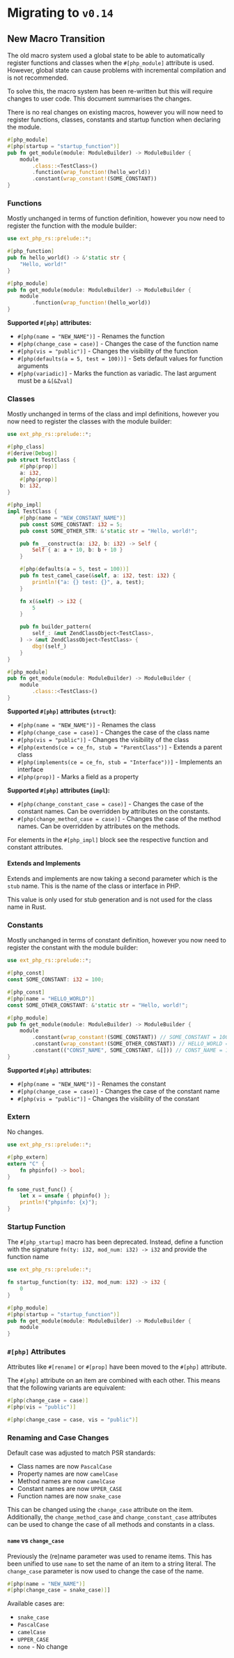 # Migrating to `v0.14`

## New Macro Transition

The old macro system used a global state to be able to automatically register
functions and classes when the `#[php_module]` attribute is used. However,
global state can cause problems with incremental compilation and is not
recommended.

To solve this, the macro system has been re-written but this will require
changes to user code. This document summarises the changes.

There is no real changes on existing macros, however you will now need to
register functions, classes, constants and startup function when declaring
the module.

```rs
#[php_module]
#[php(startup = "startup_function")]
pub fn get_module(module: ModuleBuilder) -> ModuleBuilder {
    module
        .class::<TestClass>()
        .function(wrap_function!(hello_world))
        .constant(wrap_constant!(SOME_CONSTANT))
}
```

### Functions

Mostly unchanged in terms of function definition, however you now need to
register the function with the module builder:

```rs
use ext_php_rs::prelude::*;

#[php_function]
pub fn hello_world() -> &'static str {
    "Hello, world!"
}

#[php_module]
pub fn get_module(module: ModuleBuilder) -> ModuleBuilder {
    module
        .function(wrap_function!(hello_world))
}
```

**Supported `#[php]` attributes:**
- `#[php(name = "NEW_NAME")]` - Renames the function
- `#[php(change_case = case)]` - Changes the case of the function name
- `#[php(vis = "public")]` - Changes the visibility of the function
- `#[php(defaults(a = 5, test = 100))]` - Sets default values for function arguments
- `#[php(variadic)]` - Marks the function as variadic. The last argument must be a `&[&Zval]`

### Classes

Mostly unchanged in terms of the class and impl definitions, however you now
need to register the classes with the module builder:

```rs
use ext_php_rs::prelude::*;

#[php_class]
#[derive(Debug)]
pub struct TestClass {
    #[php(prop)]
    a: i32,
    #[php(prop)]
    b: i32,
}

#[php_impl]
impl TestClass {
    #[php(name = "NEW_CONSTANT_NAME")]
    pub const SOME_CONSTANT: i32 = 5;
    pub const SOME_OTHER_STR: &'static str = "Hello, world!";

    pub fn __construct(a: i32, b: i32) -> Self {
        Self { a: a + 10, b: b + 10 }
    }

    #[php(defaults(a = 5, test = 100))]
    pub fn test_camel_case(&self, a: i32, test: i32) {
        println!("a: {} test: {}", a, test);
    }

    fn x(&self) -> i32 {
        5
    }

    pub fn builder_pattern(
        self_: &mut ZendClassObject<TestClass>,
    ) -> &mut ZendClassObject<TestClass> {
        dbg!(self_)
    }
}

#[php_module]
pub fn get_module(module: ModuleBuilder) -> ModuleBuilder {
    module
        .class::<TestClass>()
}
```

**Supported `#[php]` attributes (`struct`):**
- `#[php(name = "NEW_NAME")]` - Renames the class
- `#[php(change_case = case)]` - Changes the case of the class name
- `#[php(vis = "public")]` - Changes the visibility of the class
- `#[php(extends(ce = ce_fn, stub = "ParentClass")]` - Extends a parent class
- `#[php(implements(ce = ce_fn, stub = "Interface"))]` - Implements an interface
- `#[php(prop)]` - Marks a field as a property

**Supported `#[php]` attributes (`impl`):**
- `#[php(change_constant_case = case)]` - Changes the case of the constant names. Can be overridden by attributes on the constants.
- `#[php(change_method_case = case)]` - Changes the case of the method names. Can be overridden by attributes on the methods.

For elements in the `#[php_impl]` block see the respective function and constant attributes.

#### Extends and Implements

Extends and implements are now taking a second parameter which is the
`stub` name. This is the name of the class or interface in PHP.

This value is only used for stub generation and is not used for the class name in Rust.

### Constants

Mostly unchanged in terms of constant definition, however you now need to
register the constant with the module builder:

```rs
use ext_php_rs::prelude::*;

#[php_const]
const SOME_CONSTANT: i32 = 100;

#[php_const]
#[php(name = "HELLO_WORLD")]
const SOME_OTHER_CONSTANT: &'static str = "Hello, world!";

#[php_module]
pub fn get_module(module: ModuleBuilder) -> ModuleBuilder {
    module
        .constant(wrap_constant!(SOME_CONSTANT)) // SOME_CONSTANT = 100
        .constant(wrap_constant!(SOME_OTHER_CONSTANT)) // HELLO_WORLD = "Hello, world!"
        .constant(("CONST_NAME", SOME_CONSTANT, &[])) // CONST_NAME = 100
}
```

**Supported `#[php]` attributes:**
- `#[php(name = "NEW_NAME")]` - Renames the constant
- `#[php(change_case = case)]` - Changes the case of the constant name
- `#[php(vis = "public")]` - Changes the visibility of the constant

### Extern

No changes.

```rs
use ext_php_rs::prelude::*;

#[php_extern]
extern "C" {
    fn phpinfo() -> bool;
}

fn some_rust_func() {
    let x = unsafe { phpinfo() };
    println!("phpinfo: {x}");
}
```

### Startup Function

The `#[php_startup]` macro has been deprecated. Instead, define a function with
the signature `fn(ty: i32, mod_num: i32) -> i32` and provide the function name

```rs
use ext_php_rs::prelude::*;

fn startup_function(ty: i32, mod_num: i32) -> i32 {
    0
}

#[php_module]
#[php(startup = "startup_function")]
pub fn get_module(module: ModuleBuilder) -> ModuleBuilder {
    module
}
```

### `#[php]` Attributes

Attributes like `#[rename]` or `#[prop]` have been moved to the `#[php]` attribute.

The `#[php]` attribute on an item are combined with each other. This means that
the following variants are equivalent:
```rs
#[php(change_case = case)]
#[php(vis = "public")]
```

```rs
#[php(change_case = case, vis = "public")]
```

### Renaming and Case Changes

Default case was adjusted to match PSR standards:
- Class names are now `PascalCase`
- Property names are now `camelCase`
- Method names are now `camelCase`
- Constant names are now `UPPER_CASE`
- Function names are now `snake_case`

This can be changed using the `change_case` attribute on the item.
Additionally, the `change_method_case` and `change_constant_case` attributes can be used
to change the case of all methods and constants in a class.

#### `name` vs `change_case`

Previously the (re)name parameter was used to rename items. This has been
unified to use `name` to set the name of an item to a string literal. The
`change_case` parameter is now used to change the case of the name.

```rs
#[php(name = "NEW_NAME")]
#[php(change_case = snake_case)]]
```

Available cases are:
- `snake_case`
- `PascalCase`
- `camelCase`
- `UPPER_CASE`
- `none` - No change
